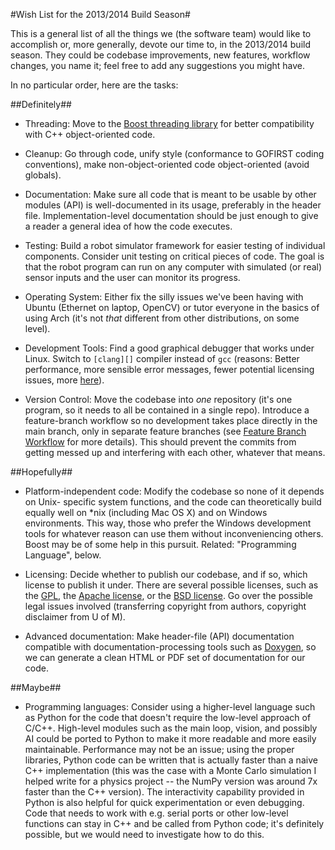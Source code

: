 #Wish List for the 2013/2014 Build Season#

This is a general list of all the things we (the software team) would like to
accomplish or, more generally, devote our time to, in the 2013/2014 build
season. They could be codebase improvements, new features, workflow changes,
you name it; feel free to add any suggestions you might have.

In no particular order, here are the tasks:

##Definitely##
* Threading: Move to the [Boost threading library][boost-threads] for better
  compatibility with C++ object-oriented code.

* Cleanup: Go through code, unify style (conformance to GOFIRST coding
  conventions), make non-object-oriented code object-oriented (avoid globals).

* Documentation: Make sure all code that is meant to be usable by other modules
  (API) is well-documented in its usage, preferably in the header file.
  Implementation-level documentation should be just enough to give a reader
  a general idea of how the code executes.

* Testing: Build a robot simulator framework for easier testing of individual
  components. Consider unit testing on critical pieces of code. The goal is
  that the robot program can run on any computer with simulated (or real)
  sensor inputs and the user can monitor its progress.

* Operating System: Either fix the silly issues we've been having with Ubuntu
  (Ethernet on laptop, OpenCV) or tutor everyone in the basics of using Arch
  (it's not _that_ different from other distributions, on some level).

* Development Tools: Find a good graphical debugger that works under Linux.
  Switch to `[clang][]` compiler instead of `gcc` (reasons: Better
  performance, more sensible error messages, fewer potential licensing issues,
  more [here][clang-comp]).

* Version Control: Move the codebase into _one_ repository (it's one program,
  so it needs to all be contained in a single repo). Introduce a feature-branch
  workflow so no development takes place directly in the main branch, only in
  separate feature branches (see [Feature Branch Workflow][fbranch] for more
  details). This should prevent the commits from getting messed up and
  interfering with each other, whatever that means.

##Hopefully##
* Platform-independent code: Modify the codebase so none of it depends on Unix-
  specific system functions, and the code can theoretically build equally well
  on \*nix (including Mac OS X) and on Windows environments. This way, those
  who prefer the Windows development tools for whatever reason can use them
  without inconveniencing others. Boost may be of some help in this pursuit.
  Related: "Programming Language", below.

* Licensing: Decide whether to publish our codebase, and if so, which license
  to publish it under. There are several possible licenses, such as the
  [GPL][], the [Apache license][apache], or the [BSD license][bsd]. Go over
  the possible legal issues involved (transferring copyright from authors,
  copyright disclaimer from U of M).

* Advanced documentation: Make header-file (API) documentation compatible with
  documentation-processing tools such as [Doxygen][], so we can generate a clean
  HTML or PDF set of documentation for our code.

##Maybe##
* Programming languages: Consider using a higher-level language such as Python
  for the code that doesn't require the low-level approach of C/C++. High-level
  modules such as the main loop, vision, and possibly AI could be ported to
  Python to make it more readable and more easily maintainable. Performance may
  not be an issue; using the proper libraries, Python code can be written that
  is actually faster than a naive C++ implementation (this was the case with a
  Monte Carlo simulation I helped write for a physics project -- the NumPy
  version was around 7x faster than the C++ version). The interactivity
  capability provided in Python is also helpful for quick experimentation
  or even debugging. Code that needs to work with e.g. serial ports or other
  low-level functions can stay in C++ and be called from Python code; it's
  definitely possible, but we would need to investigate how to do this.

[boost-threads]: http://www.boost.org/doc/libs/1_53_0/doc/html/thread.html
[clang]: http://clang.llvm.org/index.html
[clang-comp]: http://clang.llvm.org/comparison.html
[fbranch]: http://www.atlassian.com/git/workflows#!workflow-feature-branch
[GPL]: http://www.gnu.org/licenses/gpl.html
[apache]: http://apache.org/licenses/
[bsd]: http://directory.fsf.org/wiki/License:BSD_3Clause
[Doxygen]: http://www.stack.nl/~dimitri/doxygen/
